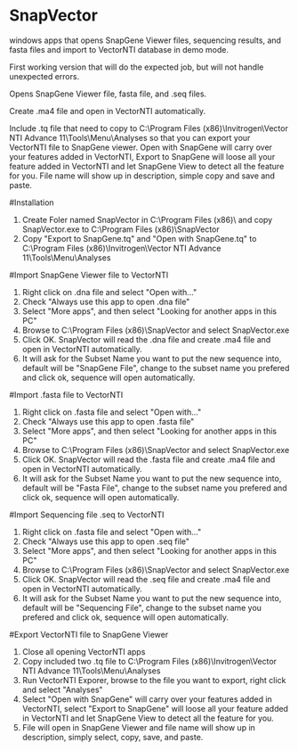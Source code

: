 # SnapVector
windows apps that opens SnapGene Viewer files, sequencing results, and fasta files and import to VectorNTI database in demo mode.

First working version that will do the expected job, but will not handle unexpected errors.

Opens SnapGene Viewer file, fasta file, and .seq files.

Create .ma4 file and open in VectorNTI automatically.

Include .tq file that need to copy to C:\Program Files (x86)\Invitrogen\Vector NTI Advance 11\Tools\Menu\Analyses so that you can export your VectorNTI file to SnapGene viewer. Open with SnapGene will carry over your features added in VectorNTI, Export to SnapGene will loose all your feature added in VectorNTI and let SnapGene View to detect all the feature for you. File name will show up in description, simple copy and save and paste.

#Installation
1. Create Foler named SnapVector in C:\Program Files (x86)\ and copy SnapVector.exe to C:\Program Files (x86)\SnapVector
2. Copy "Export to SnapGene.tq" and "Open with SnapGene.tq" to C:\Program Files (x86)\Invitrogen\Vector NTI Advance 11\Tools\Menu\Analyses

#Import SnapGene Viewer file to VectorNTI
1. Right click on .dna file and select "Open with..."
2. Check "Always use this app to open .dna file"
3. Select "More apps", and then select "Looking for another apps in this PC"
4. Browse to C:\Program Files (x86)\SnapVector and select SnapVector.exe
5. Click OK. SnapVector will read the .dna file and create .ma4 file and open in VectorNTI automatically. 
6. It will ask for the Subset Name you want to put the new sequence into, default will be "SnapGene File", change to the subset name you prefered and click ok, sequence will open automatically.
 
#Import .fasta file to VectorNTI
1. Right click on .fasta file and select "Open with..."
2. Check "Always use this app to open .fasta file"
3. Select "More apps", and then select "Looking for another apps in this PC"
4. Browse to C:\Program Files (x86)\SnapVector and select SnapVector.exe
5. Click OK. SnapVector will read the .fasta file and create .ma4 file and open in VectorNTI automatically. 
6. It will ask for the Subset Name you want to put the new sequence into, default will be "Fasta File", change to the subset name you prefered and click ok, sequence will open automatically.
 
#Import Sequencing file .seq to VectorNTI
1. Right click on .fasta file and select "Open with..."
2. Check "Always use this app to open .seq file"
3. Select "More apps", and then select "Looking for another apps in this PC"
4. Browse to C:\Program Files (x86)\SnapVector and select SnapVector.exe
5. Click OK. SnapVector will read the .seq file and create .ma4 file and open in VectorNTI automatically. 
6. It will ask for the Subset Name you want to put the new sequence into, default will be "Sequencing File", change to the subset name you prefered and click ok, sequence will open automatically.
 
#Export VectorNTI file to SnapGene Viewer
1. Close all opening VectorNTI apps
2. Copy included two .tq file to C:\Program Files (x86)\Invitrogen\Vector NTI Advance 11\Tools\Menu\Analyses
3. Run VectorNTI Exporer, browse to the file you want to export, right click and select "Analyses"
4. Select "Open with SnapGene" will carry over your features added in VectorNTI, select "Export to SnapGene" will loose all your feature added in VectorNTI and let SnapGene View to detect all the feature for you. 
5. File will open in SnapGene Viewer and file name will show up in description, simply select, copy, save, and paste.
